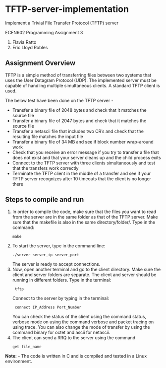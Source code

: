 # TFTP-server-implementation
Implement a Trivial File Transfer Protocol (TFTP) server


ECEN602 Programming Assignment 3
1. Flavia Ratto
2. Eric Lloyd Robles

## Assignment Overview
TFTP is a simple method of transferring files between two systems that uses the User Datagram Protocol (UDP). The implemented server must be capable of handling multiple simultaneous clients. A standard TFTP client is used.

The below test have been done on the TFTP server - 
* Transfer a binary file of 2048 bytes and check that it matches the source file
* Transfer a binary file of 2047 bytes and check that it matches the source file
* Transfer a netascii file that includes two CR’s and check that the resulting file matches the input file
* Transfer a binary file of 34 MB and see if block number wrap-around work
* Check that you receive an error message if you try to transfer a file that does not exist and that your server cleans up and the child process exits
* Connect to the TFTP server with three clients simultaneously and test that the transfers work correctly
* Terminate the TFTP client in the middle of a transfer and see if your TFTP server recognizes after 10 timeouts that the client is no longer there 

## Steps to compile and run

1. In order to compile the code, make sure that the files you want to read from the server are in the same folder as that of the TFTP server. Make sure that the makefile is also in the same directory/folder/. Type in the command:
    ```
    make
    ```
2. To start the server, type in the command line:
    ```
    ./server server_ip server_port
    ```
   The server is ready to accept connections. 
3. Now, open another terminal and go to the client directory. Make sure the client and server folders are separate. The client and server should be running in different folders.    Type in the terminal: 
   ```
    tftp
   ```
   Connect to the server by typing in the terminal:
   ```
    connect IP_Address Port_Number
   ```
   You can check the status of the client using the command status, verbose mode on using the command verbose and packet tracing on using trace. You can also change the mode of    transfer by using the command binary for octet and ascii for netascii. 
6. The client can send a RRQ to the server using the command 
   ```
   get file_name
   ```

**Note:** - The code is written in C and is compiled and tested in a Linux environment.
